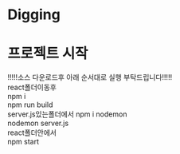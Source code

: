 # Digging
# 프로젝트 시작

!!!!!소스 다운로드후 아래 순서대로 실행 부탁드립니다!!!!!
<br>
react폴더이동후<br>
npm i <br>
npm run build<br>
server.js있는폴더에서
npm i nodemon<br>
nodemon server.js<br>
react폴더안에서<br>
npm start

